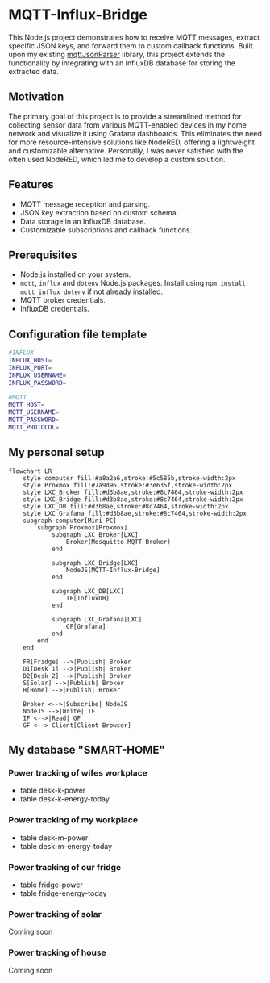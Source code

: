 # MQTT-Influx-Bridge

This Node.js project demonstrates how to receive MQTT messages, extract specific JSON keys, and forward them to custom callback functions. Built upon my existing [mqttJsonParser](https://github.com/mgiesen/mqttJsonParser/tree/main) library, this project extends the functionality by integrating with an InfluxDB database for storing the extracted data.

## Motivation

The primary goal of this project is to provide a streamlined method for collecting sensor data from various MQTT-enabled devices in my home network and visualize it using Grafana dashboards. This eliminates the need for more resource-intensive solutions like NodeRED, offering a lightweight and customizable alternative. Personally, I was never satisfied with the often used NodeRED, which led me to develop a custom solution.

## Features

- MQTT message reception and parsing.
- JSON key extraction based on custom schema.
- Data storage in an InfluxDB database.
- Customizable subscriptions and callback functions.

## Prerequisites

- Node.js installed on your system.
- `mqtt`, `influx` and `dotenv` Node.js packages. Install using `npm install mqtt influx dotenv` if not already installed.
- MQTT broker credentials.
- InfluxDB credentials.

## Configuration file template

```bash
#INFLUX
INFLUX_HOST=
INFLUX_PORT=
INFLUX_USERNAME=
INFLUX_PASSWORD=

#MQTT
MQTT_HOST=
MQTT_USERNAME=
MQTT_PASSWORD=
MQTT_PROTOCOL=
```

## My personal setup

```mermaid
flowchart LR
    style computer fill:#a8a2a6,stroke:#5c585b,stroke-width:2px
    style Proxmox fill:#7a9d96,stroke:#3e635f,stroke-width:2px
    style LXC_Broker fill:#d3b8ae,stroke:#8c7464,stroke-width:2px
	style LXC_Bridge fill:#d3b8ae,stroke:#8c7464,stroke-width:2px
	style LXC_DB fill:#d3b8ae,stroke:#8c7464,stroke-width:2px
	style LXC_Grafana fill:#d3b8ae,stroke:#8c7464,stroke-width:2px
    subgraph computer[Mini-PC]
        subgraph Proxmox[Proxmox]
            subgraph LXC_Broker[LXC]
                Broker(Mosquitto MQTT Broker)
            end

            subgraph LXC_Bridge[LXC]
                NodeJS[MQTT-Influx-Bridge]
            end

            subgraph LXC_DB[LXC]
                IF[InfluxDB]
            end

            subgraph LXC_Grafana[LXC]
                GF[Grafana]
            end
        end
    end

    FR[Fridge] -->|Publish| Broker
    D1[Desk 1] -->|Publish| Broker
    D2[Desk 2] -->|Publish| Broker
    S[Solar] -->|Publish| Broker
    H[Home] -->|Publish| Broker

    Broker <-->|Subscribe| NodeJS
    NodeJS -->|Write| IF
    IF <-->|Read| GF
    GF <--> Client[Client Browser]

```

## My database "SMART-HOME"

### Power tracking of wifes workplace

- table desk-k-power
- table desk-k-energy-today

### Power tracking of my workplace

- table desk-m-power
- table desk-m-energy-today

### Power tracking of our fridge

- table fridge-power
- table fridge-energy-today

### Power tracking of solar

Coming soon

### Power tracking of house

Coming soon
